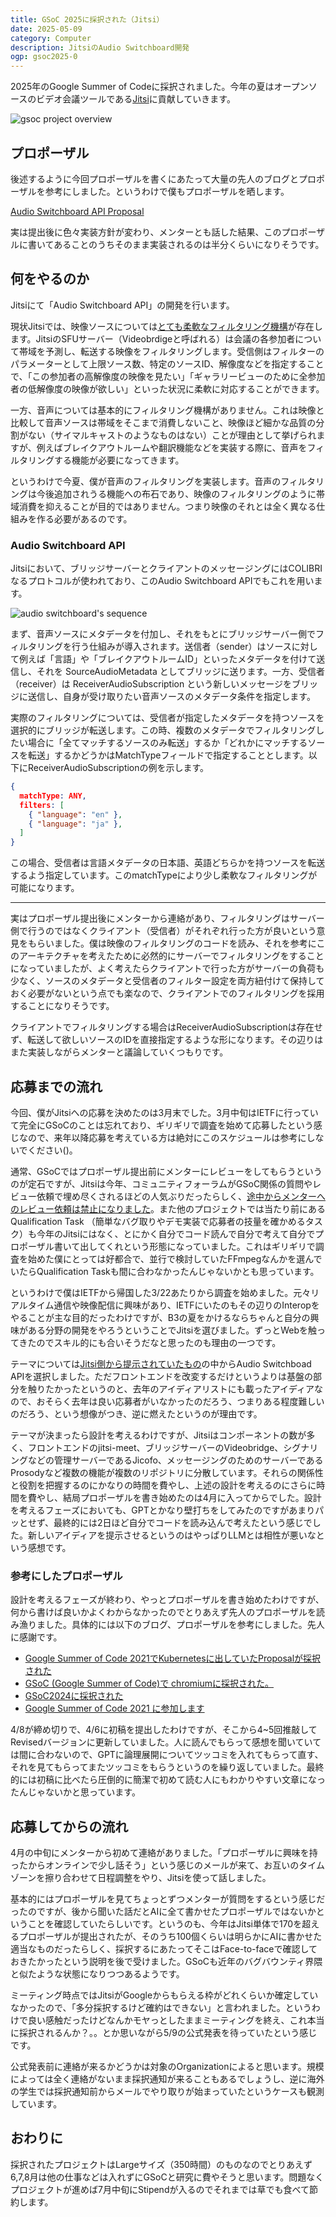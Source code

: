 ```yaml
---
title: GSoC 2025に採択された（Jitsi）
date: 2025-05-09
category: Computer
description: JitsiのAudio Switchboard開発
ogp: gsoc2025-0
---
```


2025年のGoogle Summer of Codeに採択されました。今年の夏はオープンソースのビデオ会議ツールである[Jitsi](https://jitsi.org/)に貢献していきます。

![gsoc project overview](/media/gsoc-desc.png)

## プロポーザル
後述するように今回プロポーザルを書くにあたって大量の先人のブログとプロポーザルを参考にしました。というわけで僕もプロポーザルを晒します。

[Audio Switchboard API Proposal](https://docs.google.com/document/d/1fG_vw_LKF-zQ9Q0JeMozZrIYTjG8nBDReGugdPmzszk/edit?usp=sharing)

実は提出後に色々実装方針が変わり、メンターとも話した結果、このプロポーザルに書いてあることのうちそのまま実装されるのは半分くらいになりそうです。

## 何をやるのか
Jitsiにて「Audio Switchboard API」の開発を行います。

現状Jitsiでは、映像ソースについては[とても柔軟なフィルタリング機構](https://github.com/jitsi/jitsi-videobridge/blob/73e99c47c5f7428be94286e5a2cc65c651f4637e/doc/allocation.md)が存在します。JitsiのSFUサーバー（Videobrdigeと呼ばれる）は会議の各参加者について帯域を予測し、転送する映像をフィルタリングします。受信側はフィルターのパラメーターとして上限ソース数、特定のソースID、解像度などを指定することで、「この参加者の高解像度の映像を見たい」「ギャラリービューのために全参加者の低解像度の映像が欲しい」といった状況に柔軟に対応することができます。

一方、音声については基本的にフィルタリング機構がありません。これは映像と比較して音声ソースは帯域をそこまで消費しないこと、映像ほど細かな品質の分割がない（サイマルキャストのようなものはない）ことが理由として挙げられますが、例えばブレイクアウトルームや翻訳機能などを実装する際に、音声をフィルタリングする機能が必要になってきます。

というわけで今夏、僕が音声のフィルタリングを実装します。音声のフィルタリングは今後追加されうる機能への布石であり、映像のフィルタリングのように帯域消費を抑えることが目的ではありません。つまり映像のそれとは全く異なる仕組みを作る必要があるのです。

### Audio Switchboard API
Jitsiにおいて、ブリッジサーバーとクライアントのメッセージングにはCOLIBRIなるプロトコルが使われており、このAudio Switchboard APIでもこれを用います。

![audio switchboard's sequence](/media/gsoc-colibri.png)

まず、音声ソースにメタデータを付加し、それをもとにブリッジサーバー側でフィルタリングを行う仕組みが導入されます。送信者（sender）はソースに対して例えば「言語」や「ブレイクアウトルームID」といったメタデータを付けて送信し、それを SourceAudioMetadata としてブリッジに送ります。一方、受信者（receiver）は ReceiverAudioSubscription という新しいメッセージをブリッジに送信し、自身が受け取りたい音声ソースのメタデータ条件を指定します。

実際のフィルタリングについては、受信者が指定したメタデータを持つソースを選択的にブリッジが転送します。この時、複数のメタデータでフィルタリングしたい場合に「全てマッチするソースのみ転送」するか「どれかにマッチするソースを転送」するかどうかはMatchTypeフィールドで指定することとします。以下にReceiverAudioSubscriptionの例を示します。

```json
{
  matchType: ANY,
  filters: [
    { "language": "en" },
    { "language": "ja" },
  ]
}
```
この場合、受信者は言語メタデータの日本語、英語どちらかを持つソースを転送するよう指定しています。このmatchTypeにより少し柔軟なフィルタリングが可能になります。

---

実はプロポーザル提出後にメンターから連絡があり、フィルタリングはサーバー側で行うのではなくクライアント（受信者）がそれぞれ行った方が良いという意見をもらいました。僕は映像のフィルタリングのコードを読み、それを参考にこのアーキテクチャを考えたために必然的にサーバーでフィルタリングをすることになっていましたが、よく考えたらクライアントで行った方がサーバーの負荷も少なく、ソースのメタデータと受信者のフィルター設定を両方紐付けて保持しておく必要がないという点でも楽なので、クライアントでのフィルタリングを採用することになりそうです。

クライアントでフィルタリングする場合はReceiverAudioSubscriptionは存在せず、転送して欲しいソースのIDを直接指定するような形になります。その辺りはまた実装しながらメンターと議論していくつもりです。

## 応募までの流れ
今回、僕がJitsiへの応募を決めたのは3月末でした。3月中旬はIETFに行っていて完全にGSoCのことは忘れており、ギリギリで調査を始めて応募したという感じなので、来年以降応募を考えている方は絶対にこのスケジュールは参考にしないでください()。

通常、GSoCではプロポーザル提出前にメンターにレビューをしてもらうというのが定石ですが、Jitsiは今年、コミュニティフォーラムがGSoC関係の質問やレビュー依頼で埋め尽くされるほどの人気ぶりだったらしく、[途中からメンターへのレビュー依頼は禁止になりました](https://github.com/jitsi/gsoc-ideas/blob/master/FAQ.md)。また他のプロジェクトでは当たり前にあるQualification Task （簡単なバグ取りやデモ実装で応募者の技量を確かめるタスク）も今年のJitsiにはなく、とにかく自分でコード読んで自分で考えて自分でプロポーザル書いて出してくれという形態になっていました。これはギリギリで調査を始めた僕にとっては好都合で、並行で検討していたFFmpegなんかを選んでいたらQualification Taskも間に合わなかったんじゃないかとも思っています。

というわけで僕はIETFから帰国した3/22あたりから調査を始めました。元々リアルタイム通信や映像配信に興味があり、IETFにいたのもその辺りのInteropをやることが主な目的だったわけですが、B3の夏をかけるならちゃんと自分の興味がある分野の開発をやろうということでJitsiを選びました。ずっとWebを触ってきたのでスキル的にも合いそうだなと思ったのも理由の一つです。

テーマについては[Jitsi側から提示されていたもの](https://github.com/jitsi/gsoc-ideas/blob/master/2025/README.md)の中からAudio Switchboad APIを選択しました。ただフロントエンドを改変するだけというよりは基盤の部分を触りたかったというのと、去年のアイディアリストにも載ったアイディアなので、おそらく去年は良い応募者がいなかったのだろう、つまりある程度難しいのだろう、という想像がつき、逆に燃えたというのが理由です。

テーマが決まったら設計を考えるわけですが、Jitsiはコンポーネントの数が多く、フロントエンドのjitsi-meet、ブリッジサーバーのVideobridge、シグナリングなどの管理サーバーであるJicofo、メッセージングのためのサーバーであるProsodyなど複数の機能が複数のリポジトリに分散しています。それらの関係性と役割を把握するのにかなりの時間を費やし、上述の設計を考えるのにさらに時間を費やし、結局プロポーザルを書き始めたのは4月に入ってからでした。設計を考えるフェーズにおいても、GPTとかなり壁打ちをしてみたのですがあまりパッとせず、最終的には2日ほど自分でコードを読み込んで考えたという感じでした。新しいアイディアを提示させるというのはやっぱりLLMとは相性が悪いなという感想です。

### 参考にしたプロポーザル
設計を考えるフェーズが終わり、やっとプロポーザルを書き始めたわけですが、何から書けば良いかよくわからなかったのでとりあえず先人のプロポーザルを読み漁りました。具体的には以下のブログ、プロポーザルを参考にしました。先人に感謝です。

- [Google Summer of Code 2021でKubernetesに出していたProposalが採択された](https://sanposhiho.com/posts/gsoc2021/)
- [GSoC (Google Summer of Code)で chromiumに採択された。](https://momoka0122y.hatenablog.com/entry/2022/05/26/232604)
- [GSoC2024に採択された](https://takeshiho0531.hatenablog.com/entry/2024/05/24/154035)
- [Google Summer of Code 2021 に参加します](https://www.sigfpe.info/posts/gsoc1/)

4/8が締め切りで、4/6に初稿を提出したわけですが、そこから4~5回推敲してRevisedバージョンに更新していました。人に読んでもらって感想を聞いていては間に合わないので、GPTに論理展開についてツッコミを入れてもらって直す、それを見てもらってまたツッコミをもらうというのを繰り返していました。最終的には初稿に比べたら圧倒的に簡潔で初めて読む人にもわかりやすい文章になったんじゃないかと思っています。

## 応募してからの流れ
4月の中旬にメンターから初めて連絡がありました。「プロポーザルに興味を持ったからオンラインで少し話そう」という感じのメールが来て、お互いのタイムゾーンを擦り合わせて日程調整をやり、Jitsiを使って話しました。

基本的にはプロポーザルを見てちょっとずつメンターが質問をするという感じだったのですが、後から聞いた話だとAIに全て書かせたプロポーザルではないかということを確認していたらしいです。というのも、今年はJitsi単体で170を超えるプロポーザルが提出されたが、そのうち100個くらいは明らかにAIに書かせた適当なものだったらしく、採択するにあたってそこはFace-to-faceで確認しておきたかったという説明を後で受けました。GSoCも近年のバグバウンティ界隈と似たような状態になりつつあるようです。

ミーティング時点ではJitsiがGoogleからもらえる枠がどれくらいか確定していなかったので、「多分採択するけど確約はできない」と言われました。というわけで良い感触だったけどなんかモヤっとしたままミーティングを終え、これ本当に採択されるんか？。。とか思いながら5/9の公式発表を待っていたという感じです。

公式発表前に連絡が来るかどうかは対象のOrganizationによると思います。規模によっては全く連絡がないまま採択通知が来ることもあるでしょうし、逆に海外の学生では採択通知前からメールでやり取りが始まっていたというケースも観測しています。

## おわりに
採択されたプロジェクトはLargeサイズ（350時間）のものなのでとりあえず6,7,8月は他の仕事などは入れずにGSoCと研究に費やそうと思います。問題なくプロジェクトが進めば7月中旬にStipendが入るのでそれまでは草でも食べて節約します。
